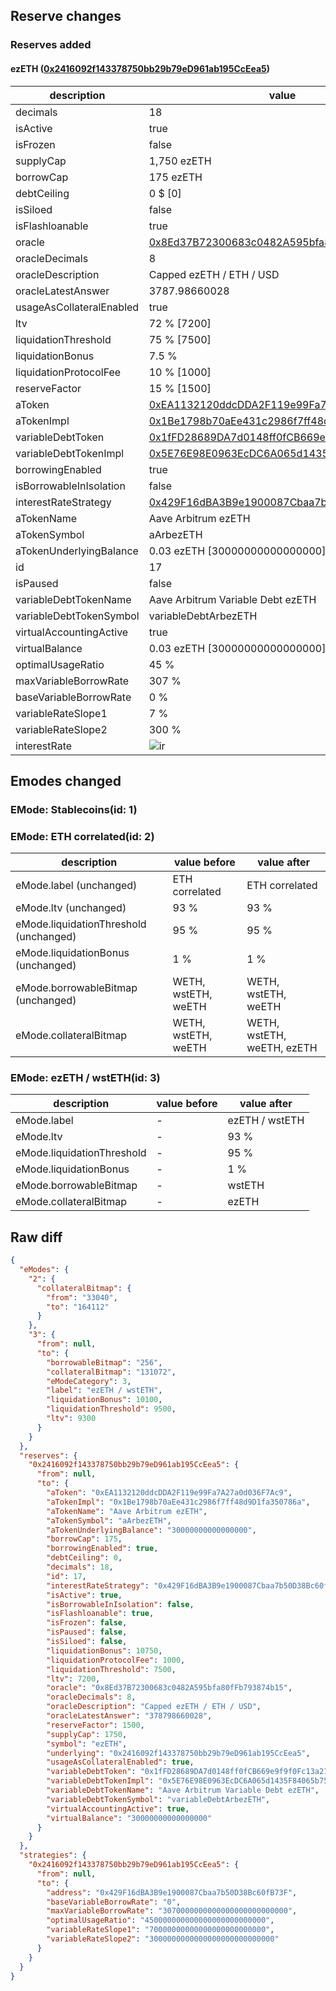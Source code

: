 ## Reserve changes

### Reserves added

#### ezETH ([0x2416092f143378750bb29b79eD961ab195CcEea5](https://arbiscan.io/address/0x2416092f143378750bb29b79eD961ab195CcEea5))

| description | value |
| --- | --- |
| decimals | 18 |
| isActive | true |
| isFrozen | false |
| supplyCap | 1,750 ezETH |
| borrowCap | 175 ezETH |
| debtCeiling | 0 $ [0] |
| isSiloed | false |
| isFlashloanable | true |
| oracle | [0x8Ed37B72300683c0482A595bfa80fFb793874b15](https://arbiscan.io/address/0x8Ed37B72300683c0482A595bfa80fFb793874b15) |
| oracleDecimals | 8 |
| oracleDescription | Capped ezETH / ETH / USD |
| oracleLatestAnswer | 3787.98660028 |
| usageAsCollateralEnabled | true |
| ltv | 72 % [7200] |
| liquidationThreshold | 75 % [7500] |
| liquidationBonus | 7.5 % |
| liquidationProtocolFee | 10 % [1000] |
| reserveFactor | 15 % [1500] |
| aToken | [0xEA1132120ddcDDA2F119e99Fa7A27a0d036F7Ac9](https://arbiscan.io/address/0xEA1132120ddcDDA2F119e99Fa7A27a0d036F7Ac9) |
| aTokenImpl | [0x1Be1798b70aEe431c2986f7ff48d9D1fa350786a](https://arbiscan.io/address/0x1Be1798b70aEe431c2986f7ff48d9D1fa350786a) |
| variableDebtToken | [0x1fFD28689DA7d0148ff0fCB669e9f9f0Fc13a219](https://arbiscan.io/address/0x1fFD28689DA7d0148ff0fCB669e9f9f0Fc13a219) |
| variableDebtTokenImpl | [0x5E76E98E0963EcDC6A065d1435F84065b7523f39](https://arbiscan.io/address/0x5E76E98E0963EcDC6A065d1435F84065b7523f39) |
| borrowingEnabled | true |
| isBorrowableInIsolation | false |
| interestRateStrategy | [0x429F16dBA3B9e1900087Cbaa7b50D38Bc60fB73F](https://arbiscan.io/address/0x429F16dBA3B9e1900087Cbaa7b50D38Bc60fB73F) |
| aTokenName | Aave Arbitrum ezETH |
| aTokenSymbol | aArbezETH |
| aTokenUnderlyingBalance | 0.03 ezETH [30000000000000000] |
| id | 17 |
| isPaused | false |
| variableDebtTokenName | Aave Arbitrum Variable Debt ezETH |
| variableDebtTokenSymbol | variableDebtArbezETH |
| virtualAccountingActive | true |
| virtualBalance | 0.03 ezETH [30000000000000000] |
| optimalUsageRatio | 45 % |
| maxVariableBorrowRate | 307 % |
| baseVariableBorrowRate | 0 % |
| variableRateSlope1 | 7 % |
| variableRateSlope2 | 300 % |
| interestRate | ![ir](https://dash.onaave.com/api/static?variableRateSlope1=70000000000000000000000000&variableRateSlope2=3000000000000000000000000000&optimalUsageRatio=450000000000000000000000000&baseVariableBorrowRate=0&maxVariableBorrowRate=3070000000000000000000000000) |


## Emodes changed

### EMode: Stablecoins(id: 1)



### EMode: ETH correlated(id: 2)

| description | value before | value after |
| --- | --- | --- |
| eMode.label (unchanged) | ETH correlated | ETH correlated |
| eMode.ltv (unchanged) | 93 % | 93 % |
| eMode.liquidationThreshold (unchanged) | 95 % | 95 % |
| eMode.liquidationBonus (unchanged) | 1 % | 1 % |
| eMode.borrowableBitmap (unchanged) | WETH, wstETH, weETH | WETH, wstETH, weETH |
| eMode.collateralBitmap | WETH, wstETH, weETH | WETH, wstETH, weETH, ezETH |


### EMode: ezETH / wstETH(id: 3)

| description | value before | value after |
| --- | --- | --- |
| eMode.label | - | ezETH / wstETH |
| eMode.ltv | - | 93 % |
| eMode.liquidationThreshold | - | 95 % |
| eMode.liquidationBonus | - | 1 % |
| eMode.borrowableBitmap | - | wstETH |
| eMode.collateralBitmap | - | ezETH |


## Raw diff

```json
{
  "eModes": {
    "2": {
      "collateralBitmap": {
        "from": "33040",
        "to": "164112"
      }
    },
    "3": {
      "from": null,
      "to": {
        "borrowableBitmap": "256",
        "collateralBitmap": "131072",
        "eModeCategory": 3,
        "label": "ezETH / wstETH",
        "liquidationBonus": 10100,
        "liquidationThreshold": 9500,
        "ltv": 9300
      }
    }
  },
  "reserves": {
    "0x2416092f143378750bb29b79eD961ab195CcEea5": {
      "from": null,
      "to": {
        "aToken": "0xEA1132120ddcDDA2F119e99Fa7A27a0d036F7Ac9",
        "aTokenImpl": "0x1Be1798b70aEe431c2986f7ff48d9D1fa350786a",
        "aTokenName": "Aave Arbitrum ezETH",
        "aTokenSymbol": "aArbezETH",
        "aTokenUnderlyingBalance": "30000000000000000",
        "borrowCap": 175,
        "borrowingEnabled": true,
        "debtCeiling": 0,
        "decimals": 18,
        "id": 17,
        "interestRateStrategy": "0x429F16dBA3B9e1900087Cbaa7b50D38Bc60fB73F",
        "isActive": true,
        "isBorrowableInIsolation": false,
        "isFlashloanable": true,
        "isFrozen": false,
        "isPaused": false,
        "isSiloed": false,
        "liquidationBonus": 10750,
        "liquidationProtocolFee": 1000,
        "liquidationThreshold": 7500,
        "ltv": 7200,
        "oracle": "0x8Ed37B72300683c0482A595bfa80fFb793874b15",
        "oracleDecimals": 8,
        "oracleDescription": "Capped ezETH / ETH / USD",
        "oracleLatestAnswer": "378798660028",
        "reserveFactor": 1500,
        "supplyCap": 1750,
        "symbol": "ezETH",
        "underlying": "0x2416092f143378750bb29b79eD961ab195CcEea5",
        "usageAsCollateralEnabled": true,
        "variableDebtToken": "0x1fFD28689DA7d0148ff0fCB669e9f9f0Fc13a219",
        "variableDebtTokenImpl": "0x5E76E98E0963EcDC6A065d1435F84065b7523f39",
        "variableDebtTokenName": "Aave Arbitrum Variable Debt ezETH",
        "variableDebtTokenSymbol": "variableDebtArbezETH",
        "virtualAccountingActive": true,
        "virtualBalance": "30000000000000000"
      }
    }
  },
  "strategies": {
    "0x2416092f143378750bb29b79eD961ab195CcEea5": {
      "from": null,
      "to": {
        "address": "0x429F16dBA3B9e1900087Cbaa7b50D38Bc60fB73F",
        "baseVariableBorrowRate": "0",
        "maxVariableBorrowRate": "3070000000000000000000000000",
        "optimalUsageRatio": "450000000000000000000000000",
        "variableRateSlope1": "70000000000000000000000000",
        "variableRateSlope2": "3000000000000000000000000000"
      }
    }
  }
}
```